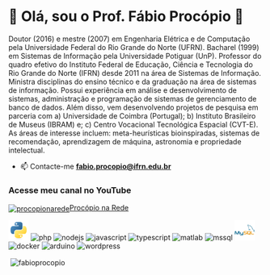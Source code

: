 
# 👋 Olá, sou o Prof. Fábio Procópio 👋
Doutor (2016) e mestre (2007) em Engenharia Elétrica e de Computação pela Universidade Federal do Rio Grande do Norte (UFRN). Bacharel (1999) em Sistemas de Informação pela Universidade Potiguar (UnP). Professor do quadro efetivo do Instituto Federal de Educação, Ciência e Tecnologia do Rio Grande do Norte (IFRN) desde 2011 na área de Sistemas de Informação. Ministra disciplinas do ensino técnico e da graduação na área de sistemas de informação. Possui experiência em análise e desenvolvimento de sistemas, administração e programação de sistemas de gerenciamento de banco de dados. Além disso, vem desenvolvendo projetos de pesquisa em parceria com a) Universidade de Coimbra (Portugal); b) Instituto Brasileiro de Museus (IBRAM) e; c) Centro Vocacional Tecnológica Espacial (CVT-E). As áreas de interesse incluem: meta-heurísticas bioinspiradas, sistemas de recomendação, aprendizagem de máquina, astronomia e propriedade intelectual. 

- 📫 Contacte-me **fabio.procopio@ifrn.edu.br**

<h3 align="left">Acesse meu canal no YouTube</h3>
<p align="left">
<a href="https://www.youtube.com/c/procopionarede" target="blank"><img align="center" src="https://raw.githubusercontent.com/rahuldkjain/github-profile-readme-generator/master/src/images/icons/Social/youtube.svg" alt="procopionarede" height="30" width="40" />Procópio na Rede</a>
</p>

<p align="left">    
<img src="https://raw.githubusercontent.com/devicons/devicon/master/icons/python/python-original.svg" alt="python" width="40" height="40"/> 
<img src="https://cdn.jsdelivr.net/gh/devicons/devicon/icons/php/php-original.svg" alt="php" width="40" height="40"/> 
<img src="https://cdn.jsdelivr.net/gh/devicons/devicon/icons/nodejs/nodejs-original.svg" alt="nodejs" width="40" height="40"/>  
<mg src="https://cdn.jsdelivr.net/gh/devicons/devicon/icons/nodejs/nodejs-original.svg" alt="nodejs" width="40" height="40"/> 
<img src="https://cdn.jsdelivr.net/gh/devicons/devicon/icons/javascript/javascript-original.svg" alt="javascript" width="40" height="40"/>  
<img src="https://cdn.jsdelivr.net/gh/devicons/devicon/icons/typescript/typescript-original.svg" alt="typescript" width="40" height="40"/>      
<img src="https://upload.wikimedia.org/wikipedia/commons/2/21/Matlab_Logo.png" alt="matlab" width="40" height="40"/>  
<img src="https://www.svgrepo.com/show/303229/microsoft-sql-server-logo.svg" alt="mssql" width="40" height="40"/>
<img src="https://raw.githubusercontent.com/devicons/devicon/master/icons/mysql/mysql-original-wordmark.svg" alt="mysql" width="40" height="40"/> 
<img src="https://cdn.jsdelivr.net/gh/devicons/devicon/icons/docker/docker-plain-wordmark.svg" alt="docker" width="40" height="40"/>
<img src="https://cdn.worldvectorlogo.com/logos/arduino-1.svg" alt="arduino" width="40" height="40"/>
<img src="https://cdn.jsdelivr.net/gh/devicons/devicon/icons/wordpress/wordpress-original.svg" alt="wordpress" width="40" height="40"/>
</p>

<p>&nbsp;<img align="center" src="https://github-readme-stats.vercel.app/api?username=fabioprocopio&show_icons=true&locale=en" alt="fabioprocopio" /></p>
